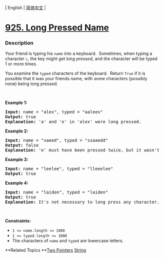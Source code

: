 | English | [简体中文](README.md) |

# [925. Long Pressed Name](https://leetcode-cn.com/problems/long-pressed-name)
 ### Description
<p>Your friend is typing his <code>name</code>&nbsp;into a keyboard.&nbsp; Sometimes, when typing a character <code>c</code>, the key might get <em>long pressed</em>, and the character will be typed 1 or more times.</p>

<p>You examine the <code>typed</code>&nbsp;characters of the keyboard.&nbsp; Return <code>True</code> if it is possible that it was your friends name, with some characters (possibly none) being long pressed.</p>

<p>&nbsp;</p>
<p><strong>Example 1:</strong></p>

<pre>
<strong>Input:</strong> name = &quot;alex&quot;, typed = &quot;aaleex&quot;
<strong>Output:</strong> true
<strong>Explanation: </strong>&#39;a&#39; and &#39;e&#39; in &#39;alex&#39; were long pressed.
</pre>

<p><strong>Example 2:</strong></p>

<pre>
<strong>Input:</strong> name = &quot;saeed&quot;, typed = &quot;ssaaedd&quot;
<strong>Output:</strong> false
<strong>Explanation: </strong>&#39;e&#39; must have been pressed twice, but it wasn&#39;t in the typed output.
</pre>

<p><strong>Example 3:</strong></p>

<pre>
<strong>Input:</strong> name = &quot;leelee&quot;, typed = &quot;lleeelee&quot;
<strong>Output:</strong> true
</pre>

<p><strong>Example 4:</strong></p>

<pre>
<strong>Input:</strong> name = &quot;laiden&quot;, typed = &quot;laiden&quot;
<strong>Output:</strong> true
<strong>Explanation: </strong>It&#39;s not necessary to long press any character.
</pre>

<p>&nbsp;</p>
<p><strong>Constraints:</strong></p>

<ul>
	<li><code>1 &lt;= name.length &lt;= 1000</code></li>
	<li><code>1 &lt;= typed.length &lt;= 1000</code></li>
	<li>The characters of <code>name</code> and <code>typed</code> are lowercase letters.</li>
</ul>

**Related Topics	**[Two Pointers](https://leetcode-cn.com/tag/two-pointers) [String](https://leetcode-cn.com/tag/string) 